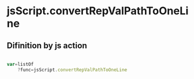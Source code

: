 # jsScript.convertRepValPathToOneLine

## Difinition by js action

```js.js

var=listOf
	?func=jsScript.convertRepValPathToOneLine

```


